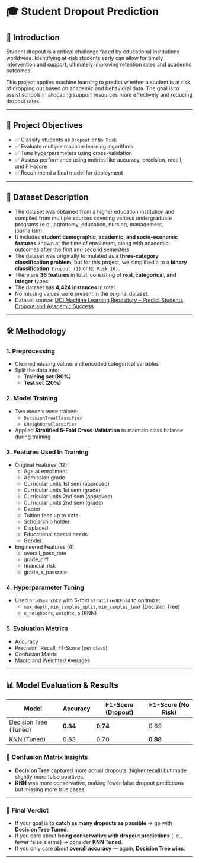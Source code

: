# 🎓 Student Dropout Prediction

## 📘 Introduction

Student dropout is a critical challenge faced by educational institutions worldwide. Identifying at-risk students early can allow for timely intervention and support, ultimately improving retention rates and academic outcomes. 

This project applies machine learning to predict whether a student is at risk of dropping out based on academic and behavioral data. The goal is to assist schools in allocating support resources more effectively and reducing dropout rates.

---

## 🎯 Project Objectives

- ✅ Classify students as `Dropout` or `No Risk`
- ✅ Evaluate multiple machine learning algorithms
- ✅ Tune hyperparameters using cross-validation
- ✅ Assess performance using metrics like accuracy, precision, recall, and F1-score
- ✅ Recommend a final model for deployment

---

## 💾 Dataset Description

- The dataset was obtained from a higher education institution and compiled from multiple sources covering various undergraduate programs (e.g., agronomy, education, nursing, management, journalism).
- It includes **student demographic, academic, and socio-economic features** known at the time of enrollment, along with academic outcomes after the first and second semesters.
- The dataset was originally formulated as a **three-category classification problem**, but for this project, we simplified it to a **binary classification**: `Dropout (1)` or `No Risk (0)`.
- There are **36 features** in total, consisting of **real, categorical, and integer** types.
- The dataset has **4,424 instances** in total.
- No missing values were present in the original dataset.
- Dataset source: [UCI Machine Learning Repository – Predict Students Dropout and Academic Success](https://archive.ics.uci.edu/dataset/697/predict%2Bstudents%2Bdropout%2Band%2Bacademic%2Bsuccess?utm_source=chatgpt.com).

---

## 🛠️ Methodology

### 1. Preprocessing
- Cleaned missing values and encoded categorical variables
- Split the data into:
  - **Training set (80%)**
  - **Test set (20%)**

### 2. Model Training
- Two models were trained:
  - `DecisionTreeClassifier`
  - `KNeighborsClassifier`
- Applied **Stratified 5-Fold Cross-Validation** to maintain class balance during training

### 3. Features Used In Training
- Original Features (12):
  - Age at enrollment
  - Admission grade
  - Curricular units 1st sem (approved)
  - Curricular units 1st sem (grade)
  - Curricular units 2nd sem (approved)
  - Curricular units 2nd sem (grade)
  - Debtor
  - Tuition fees up to date
  - Scholarship holder
  - Displaced
  - Educational special needs
  - Gender
- Engineered Features (4):
  - overall_pass_rate
  - grade_diff
  - financial_risk
  - grade_x_passrate

### 4. Hyperparameter Tuning
- Used `GridSearchCV` with 5-fold `StratifiedKFold` to optimize:
  - `max_depth`, `min_samples_split`, `min_samples_leaf` (Decision Tree)
  - `n_neighbors`, `weights`, `p` (KNN)

### 5. Evaluation Metrics
- Accuracy
- Precision, Recall, F1-Score (per class)
- Confusion Matrix
- Macro and Weighted Averages

---

## 📊 Model Evaluation & Results

| Model               | Accuracy | F1-Score (Dropout) | F1-Score (No Risk) |
|--------------------|----------|--------------------|--------------------|
| Decision Tree (Tuned) | **0.84**   | **0.74**             | 0.89               |
| KNN (Tuned)           | 0.83     | 0.70                | **0.88**           |

### 🧠 Confusion Matrix Insights

- **Decision Tree** captured more actual dropouts (higher recall) but made slightly more false positives.
- **KNN** was more conservative, making fewer false dropout predictions but missing more true cases.

---

### 🔎 Final Verdict

- If your goal is to **catch as many dropouts as possible** → go with **Decision Tree Tuned**.
- If you care about **being conservative with dropout predictions** (i.e., fewer false alarms) → consider **KNN Tuned**.
- If you only care about **overall accuracy** — again, **Decision Tree wins**.

---


